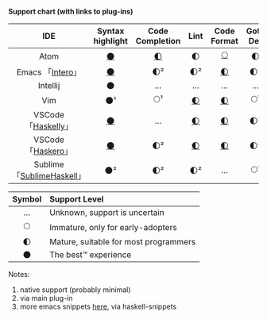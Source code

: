 **Support chart (with links to plug-ins)**

| IDE | Syntax highlight | Code Completion | Lint | Code Format | Goto Def | Find Usages | Debugger | Doc. tooltips | Snippets | Hoogle |
|:---:|:----------------:|:---------------:|:----:|:-----------:|:--------:|:-----------:|:--------:|:-------------:|:--------:|:------:|
| Atom     | [🌑][atom01] | [🌓][atom02] | 🌓 | [🌕][gen01] | 🌓 | … | [🌓][atom03] | … | [🌓][atom01] | [🌓][atom04] |
| Emacs 「[Intero][emacs02]」 | [🌑][emacs01] | 🌓² | 🌓² | [🌓][gen01] | 🌓² | … | … | 🌓² | [🌓³][emacs04] | … |
| Intellij | 🌑 | … | … | … | … | … | … | … | … | … |
| Vim      | 🌑¹ | 🌕¹ | [🌓][vim01] | [🌓][gen01] | 🌕¹ | … | … | [🌓][vim02] | [🌓][vim03] | … |
| VSCode 「[Haskelly][vsco01]」 | [🌑][vsco02] | … | [🌓][vsco03] | [🌓][vsco04] | 🌓² | … | [🌕][vsco05] | 🌓² | [🌕][vsco02] | … |
| VSCode 「[Haskero][vsco01]」  | [🌑][vsco02] | 🌓² | [🌓][vsco03] | [🌓][vsco04] | 🌓² | 🌓² | [🌕][vsco05] | 🌓² | [🌕][vsco02] | … |
| Sublime 「[SublimeHaskell][subl01]」 | 🌑² | 🌓² | 🌓² | … | 🌕¹ | … | … | 🌓² | … | … |


| Symbol | Support Level                         |
|:------:|:------------------------------------- |
| …      | Unknown, support is uncertain         |
| 🌕     | Immature, only for early-adopters     |
| 🌓     | Mature, suitable for most programmers |
| 🌑     | The best™ experience                  |


Notes:

1. native support (probably minimal)
2. via main plug-in
3. more emacs snippets [here][emacs03], via haskell-snippets

[gen01]: https://github.com/chrisdone/hindent "hindent"

[atom01]: https://atom.io/packages/language-haskell "language-haskell"
[atom02]: https://atom.io/packages/autocomplete-haskell "ghc-mod via autocomplete-haskell"
[atom03]: https://atom.io/packages/haskell-debug "haskell-debug"
[atom04]: https://atom.io/packages/haskell-hoogle "haskell-hoogle"

[emacs01]: http://haskell.github.io/haskell-mode/ "haskell-mode"
[emacs02]: https://commercialhaskell.github.io/intero/ "intero"
[emacs03]: https://github.com/haskell/haskell-snippets "haskell-snippets"
[emacs04]: https://github.com/joaotavora/yasnippet "yasnippet"

[vim01]: https://github.com/vim-syntastic/syntastic "syntastic"
[vim02]: https://github.com/bitc/vim-hdevtools "vim-hdevtools"
[vim03]: https://github.com/honza/vim-snippets "vim-snipmate default snippets"

[vsco01]: https://marketplace.visualstudio.com/items?itemName=UCL.haskelly "Haskelly"
[vsco02]: https://marketplace.visualstudio.com/items?itemName=justusadam.language-haskell "Haskell Syntax Highlighting"
[vsco03]: https://marketplace.visualstudio.com/items?itemName=hoovercj.haskell-linter "haskell-linter"
[vsco04]: https://marketplace.visualstudio.com/items?itemName=monofon.hindent-format "hindent"
[vsco05]: https://marketplace.visualstudio.com/items?itemName=phoityne.phoityne-vscode "Phoityne"
[vsco06]: https://marketplace.visualstudio.com/items?itemName=Vans.haskero "Haskero"

[subl01]: https://github.com/SublimeHaskell/SublimeHaskell "SublimeHaskell"

